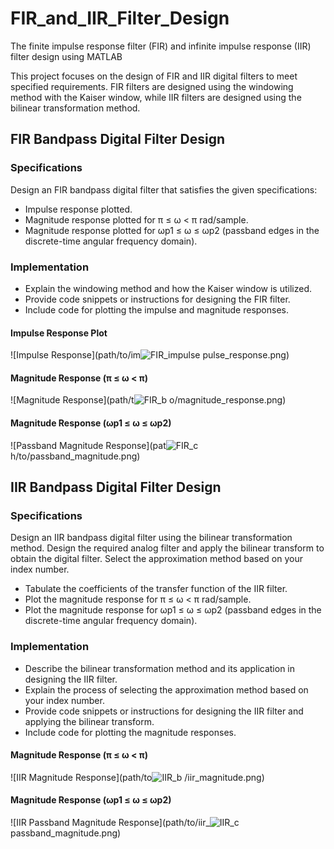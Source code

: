 # FIR_and_IIR_Filter_Design
The finite impulse response filter (FIR) and infinite impulse response (IIR) filter design using MATLAB 

This project focuses on the design of FIR and IIR digital filters to meet specified requirements. FIR filters are designed using the windowing method with the Kaiser window, while IIR filters are designed using the bilinear transformation method.

## FIR Bandpass Digital Filter Design

### Specifications

Design an FIR bandpass digital filter that satisfies the given specifications:

- Impulse response plotted.
- Magnitude response plotted for π ≤ ω < π rad/sample.
- Magnitude response plotted for ωp1 ≤ ω ≤ ωp2 (passband edges in the discrete-time angular frequency domain).

### Implementation

- Explain the windowing method and how the Kaiser window is utilized.
- Provide code snippets or instructions for designing the FIR filter.
- Include code for plotting the impulse and magnitude responses.

#### Impulse Response Plot
![Impulse Response](path/to/im![FIR_impulse](https://github.com/isharadilshanra/FIR_and_IIR_Filter_Design/assets/105491340/b5d8be19-d439-41e8-8205-58d1287323ed)
pulse_response.png)

#### Magnitude Response (π ≤ ω < π)
![Magnitude Response](path/t![FIR_b](https://github.com/isharadilshanra/FIR_and_IIR_Filter_Design/assets/105491340/375bd62e-d041-43f4-902f-3ce0494588aa)
o/magnitude_response.png)

#### Magnitude Response (ωp1 ≤ ω ≤ ωp2)
![Passband Magnitude Response](pat![FIR_c](https://github.com/isharadilshanra/FIR_and_IIR_Filter_Design/assets/105491340/a286cc19-c36c-4d40-8d50-03f3417c3ac2)
h/to/passband_magnitude.png)

## IIR Bandpass Digital Filter Design

### Specifications

Design an IIR bandpass digital filter using the bilinear transformation method. Design the required analog filter and apply the bilinear transform to obtain the digital filter. Select the approximation method based on your index number.

- Tabulate the coefficients of the transfer function of the IIR filter.
- Plot the magnitude response for π ≤ ω < π rad/sample.
- Plot the magnitude response for ωp1 ≤ ω ≤ ωp2 (passband edges in the discrete-time angular frequency domain).

### Implementation

- Describe the bilinear transformation method and its application in designing the IIR filter.
- Explain the process of selecting the approximation method based on your index number.
- Provide code snippets or instructions for designing the IIR filter and applying the bilinear transform.
- Include code for plotting the magnitude responses.



#### Magnitude Response (π ≤ ω < π)
![IIR Magnitude Response](path/to![IIR_b](https://github.com/isharadilshanra/FIR_and_IIR_Filter_Design/assets/105491340/285ba6f0-70db-4118-b0a0-87c4f8bfc3ba)
/iir_magnitude.png)

#### Magnitude Response (ωp1 ≤ ω ≤ ωp2)
![IIR Passband Magnitude Response](path/to/iir_![IIR_c](https://github.com/isharadilshanra/FIR_and_IIR_Filter_Design/assets/105491340/17b7366a-b510-45f6-bad4-33873b9fc3a1)
passband_magnitude.png)



